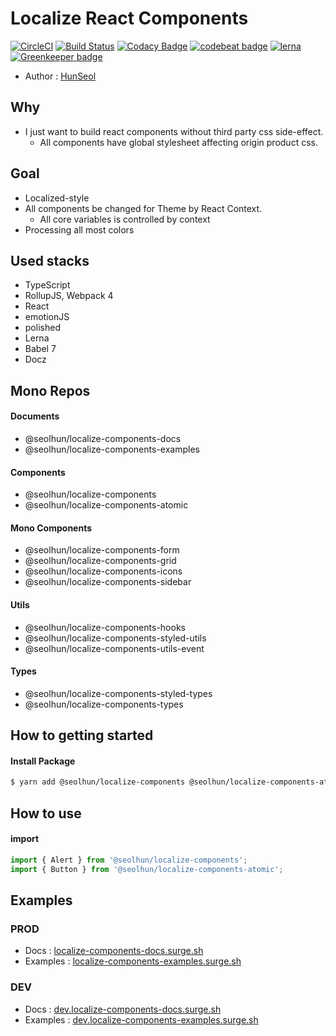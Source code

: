 # Localize React Components

[![CircleCI](https://circleci.com/gh/Seolhun/localize-components/tree/master.svg?style=svg)](https://circleci.com/gh/Seolhun/localize-components/tree/master)
[![Build Status](https://travis-ci.com/ejnkr/bd-fe-tools.svg?token=5xc2cpwdTL4RZzhfYDZ9&branch=master)](https://travis-ci.com/Seolhun/localize-components/tree/master)
[![Codacy Badge](https://api.codacy.com/project/badge/Grade/87c0d9f96fc74d94b60c0c397a6b30c6)](https://www.codacy.com/app/shun10114/localize-components?utm_source=github.com&amp;utm_medium=referral&amp;utm_content=Seolhun/localize-components&amp;utm_campaign=Badge_Grade)
[![codebeat badge](https://codebeat.co/badges/2ab413e3-946a-4719-bb75-07e76851cbba)](https://codebeat.co/projects/github-com-seolhun-localize-components-master)
[![lerna](https://img.shields.io/badge/maintained%20with-lerna-cc00ff.svg)](https://lernajs.io/) [![Greenkeeper badge](https://badges.greenkeeper.io/Seolhun/localize-components.svg)](https://greenkeeper.io/)

- Author : [HunSeol](https://github.com/Seolhun/)

## Why
- I just want to build react components without third party css side-effect.
  - All components have global stylesheet affecting origin product css.

## Goal
- Localized-style
- All components be changed for Theme by React Context.
  - All core variables is controlled by context
- Processing all most colors

## Used stacks
- TypeScript
- RollupJS, Webpack 4
- React
- emotionJS
- polished
- Lerna
- Babel 7
- Docz

## Mono Repos
#### Documents
- @seolhun/localize-components-docs
- @seolhun/localize-components-examples

#### Components
- @seolhun/localize-components
- @seolhun/localize-components-atomic

#### Mono Components
- @seolhun/localize-components-form
- @seolhun/localize-components-grid
- @seolhun/localize-components-icons
- @seolhun/localize-components-sidebar

#### Utils
- @seolhun/localize-components-hooks
- @seolhun/localize-components-styled-utils
- @seolhun/localize-components-utils-event

#### Types
- @seolhun/localize-components-styled-types
- @seolhun/localize-components-types


## How to getting started
#### Install Package
```bash
$ yarn add @seolhun/localize-components @seolhun/localize-components-atomic
```

## How to use
#### import
```js
import { Alert } from '@seolhun/localize-components';
import { Button } from '@seolhun/localize-components-atomic';
```

## Examples
### PROD
- Docs : [localize-components-docs.surge.sh](http://localize-components-docs.surge.sh/#/)
- Examples : [localize-components-examples.surge.sh](http://localize-components-examples.surge.sh/#/)

### DEV
- Docs : [dev.localize-components-docs.surge.sh](http://dev.localize-components-docs.surge.sh/#/)
- Examples : [dev.localize-components-examples.surge.sh](http://dev.localize-components-examples.surge.sh/#/)
